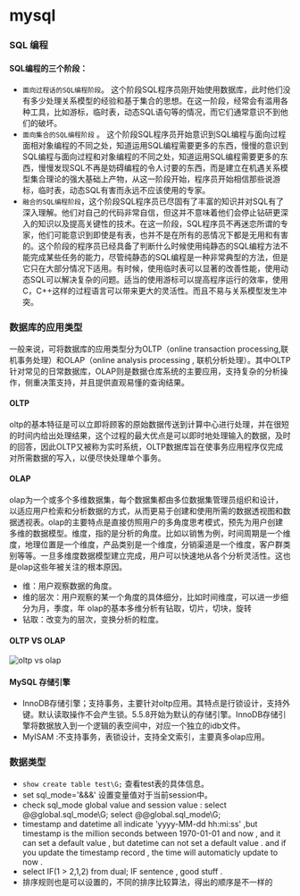 # mysql 

### SQL 编程

#### SQL编程的三个阶段：
* `面向过程话的SQL编程阶段`。 这个阶段SQL程序员刚开始使用数据库，此时他们没有多少处理关系模型的经验和基于集合的思想。在这一阶段，经常会有滥用各种工具，比如游标，临时表，动态SQL语句等的情况，而它们通常意识不到他们的破坏。
* `面向集合的SQL编程阶段` 。 这个阶段SQL程序员开始意识到SQL编程与面向过程面相对象编程的不同之处，知道运用SQL编程需要更多的东西，慢慢的意识到SQL编程与面向过程和对象编程的不同之处，知道运用SQL编程需要更多的东西，慢慢发现SQL不再是妨碍编程的令人讨要的东西，而是建立在机遇关系模型集合理论的强大基础上产物，从这一阶段开始，程序员开始相信那些说游标，临时表，动态SQL有害而永远不应该使用的专家。
* `融合的SQL编程阶段`，这个阶段SQL程序员已尽固有了丰富的知识并对SQL有了深入理解。他们对自己的代码非常自信，但这并不意味着他们会停止钻研更深入的知识以及提高关键性的技术。在这一阶段，SQL程序员不再迷恋所谓的专家，他们可能意识到即使是有表，也并不是在所有的恶情况下都是无用和有害的。这个阶段的程序员已经具备了判断什么时候使用纯静态的SQL编程方法不能完成某些任务的能力，尽管纯静态的SQL编程是一种非常典型的方法，但是它只在大部分情况下适用。有时候，使用临时表可以显著的改善性能，使用动态SQL可以解决复杂的问题。适当的使用游标可以提高程序运行的效率，使用C，C++这样的过程语言可以带来更大的灵活性。而且不易与关系模型发生冲突。

### 数据库的应用类型
一般来说，可将数据库的应用类型分为OLTP（online transaction processing,联机事务处理）和OLAP（online analysis processing , 联机分析处理）。其中OLTP针对常见的日常数据库，OLAP则是数据仓库系统的主要应用，支持复杂的分析操作，侧重决策支持，并且提供直观易懂的查询结果。

#### OLTP
oltp的基本特征是可以立即将顾客的原始数据传送到计算中心进行处理，并在很短的时间内给出处理结果，这个过程的最大优点是可以即时地处理输入的数据，及时的回答，因此OLTP又被称为实时系统，OLTP数据库旨在使事务应用程序仅完成对所需数据的写入，以便尽快处理单个事务。

#### OLAP
olap为一个或多个多维数据集，每个数据集都由多位数据集管理员组织和设计，以适应用户检索和分析数据的方式，从而更易于创建和使用所需的数据透视图和数据透视表。olap的主要特点是直接仿照用户的多角度思考模式，预先为用户创建多维的数据模型。维度，指的是分析的角度。比如以销售为例，时间周期是一个维度，地理位置是一个维度，产品类别是一个维度，分销渠道是一个维度，客户群类别等等。一旦多维度数据模型建立完成，用户可以快速地从各个分析灵活性。这也是olap这些年被关注的根本原因。
* 维：用户观察数据的角度。
* 维的层次：用户观察的某一个角度的具体细分，比如时间维度，可以进一步细分为月，季度，年
olap的基本多维分析有钻取，切片，切块，旋转
* 钻取：改变为的层次，变换分析的粒度。


#### OLTP VS OLAP
![oltp vs olap](https://i.imgsafe.org/50cd37f5df.png)

#### MySQL 存储引擎

* InnoDB存储引擎；支持事务，主要针对oltp应用。其特点是行锁设计，支持外键。默认读取操作不会产生锁。5.5.8开始为默认的存储引擎。InnoDB存储引擎将数据放入到一个逻辑的表空间中，对应一个独立的idb文件。
* MyISAM :不支持事务，表锁设计，支持全文索引，主要真多olap应用。

### 数据类型

* `show create table test\G;` 查看test表的具体信息。
* set sql_mode='&&&' 设置变量值对于当前session中。
* check sql_mode global value and session value : select @@global.sql_mode\G;  select @@global.sql_mode\G;
* timestamp and datetime all indicate 'yyyy-MM-dd hh:mi:ss' ,but timestamp is the million seconds between 1970-01-01 and now , and it can set a default value , but datetime can not set a default value . and if you update the timestamp record , the time will automaticly update to now . 
* select IF(1 > 2,1,2) from dual; IF sentence , good stuff . 
* 排序规则也是可以设置的，不同的排序比较算法，得出的顺序是不一样的
